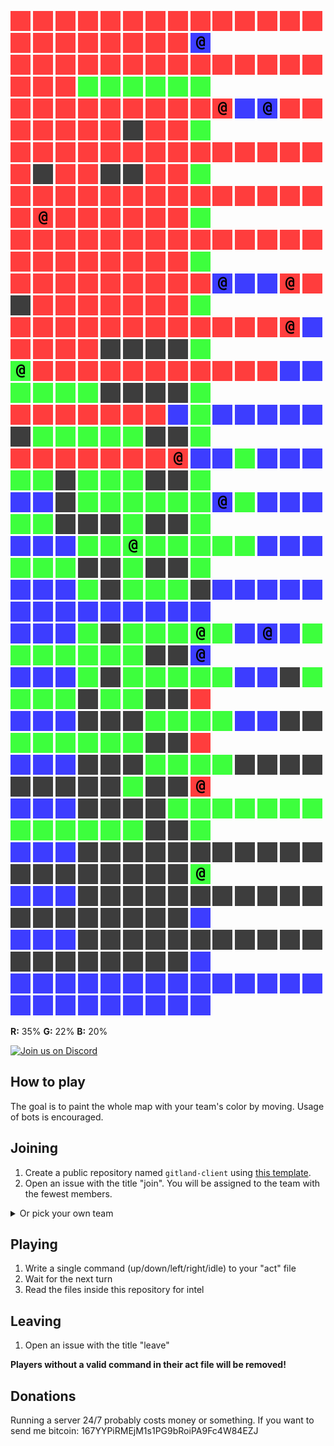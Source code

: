 ![](icons/ur) ![](icons/ur) ![](icons/ur) ![](icons/ur) ![](icons/ur) ![](icons/ur) ![](icons/ur) ![](icons/ur) ![](icons/ur) ![](icons/ur) ![](icons/ur) ![](icons/ur) ![](icons/ur) ![](icons/ur) ![](icons/ur) ![](icons/ur) ![](icons/ur) ![](icons/ur) ![](icons/ur) ![](icons/ur) ![](icons/ur) ![](icons/ur) ![](icons/cb)  
![](icons/ur) ![](icons/ur) ![](icons/ur) ![](icons/ur) ![](icons/ur) ![](icons/ur) ![](icons/ur) ![](icons/ur) ![](icons/ur) ![](icons/ur) ![](icons/ur) ![](icons/ur) ![](icons/ur) ![](icons/ur) ![](icons/ur) ![](icons/ur) ![](icons/ur) ![](icons/ug) ![](icons/ug) ![](icons/ug) ![](icons/ug) ![](icons/ug) ![](icons/ug)  
![](icons/ur) ![](icons/ur) ![](icons/ur) ![](icons/ur) ![](icons/ur) ![](icons/ur) ![](icons/ur) ![](icons/ur) ![](icons/ur) ![](icons/cr) ![](icons/ub) ![](icons/cb) ![](icons/ur) ![](icons/ur) ![](icons/ur) ![](icons/ur) ![](icons/ur) ![](icons/ur) ![](icons/ur) ![](icons/ux) ![](icons/ur) ![](icons/ur) ![](icons/ug)  
![](icons/ur) ![](icons/ur) ![](icons/ur) ![](icons/ur) ![](icons/ur) ![](icons/ur) ![](icons/ur) ![](icons/ur) ![](icons/ur) ![](icons/ur) ![](icons/ur) ![](icons/ur) ![](icons/ur) ![](icons/ur) ![](icons/ur) ![](icons/ux) ![](icons/ur) ![](icons/ur) ![](icons/ux) ![](icons/ux) ![](icons/ur) ![](icons/ur) ![](icons/ug)  
![](icons/ur) ![](icons/ur) ![](icons/ur) ![](icons/ur) ![](icons/ur) ![](icons/ur) ![](icons/ur) ![](icons/ur) ![](icons/ur) ![](icons/ur) ![](icons/ur) ![](icons/ur) ![](icons/ur) ![](icons/ur) ![](icons/ur) ![](icons/cr) ![](icons/ur) ![](icons/ur) ![](icons/ur) ![](icons/ur) ![](icons/ur) ![](icons/ur) ![](icons/ug)  
![](icons/ur) ![](icons/ur) ![](icons/ur) ![](icons/ur) ![](icons/ur) ![](icons/ur) ![](icons/ur) ![](icons/ur) ![](icons/ur) ![](icons/ur) ![](icons/ur) ![](icons/ur) ![](icons/ur) ![](icons/ur) ![](icons/ur) ![](icons/ur) ![](icons/ur) ![](icons/ur) ![](icons/ur) ![](icons/ur) ![](icons/ur) ![](icons/ur) ![](icons/ug)  
![](icons/ur) ![](icons/ur) ![](icons/ur) ![](icons/ur) ![](icons/ur) ![](icons/ur) ![](icons/ur) ![](icons/ur) ![](icons/ur) ![](icons/cb) ![](icons/ub) ![](icons/ub) ![](icons/cr) ![](icons/ur) ![](icons/ux) ![](icons/ur) ![](icons/ur) ![](icons/ur) ![](icons/ur) ![](icons/ur) ![](icons/ur) ![](icons/ur) ![](icons/ug)  
![](icons/ur) ![](icons/ur) ![](icons/ur) ![](icons/ur) ![](icons/ur) ![](icons/ur) ![](icons/ur) ![](icons/ur) ![](icons/ur) ![](icons/ur) ![](icons/ur) ![](icons/ur) ![](icons/cr) ![](icons/ub) ![](icons/ur) ![](icons/ur) ![](icons/ur) ![](icons/ur) ![](icons/ux) ![](icons/ux) ![](icons/ux) ![](icons/ux) ![](icons/ug)  
![](icons/cg) ![](icons/ur) ![](icons/ur) ![](icons/ur) ![](icons/ur) ![](icons/ur) ![](icons/ur) ![](icons/ur) ![](icons/ur) ![](icons/ur) ![](icons/ur) ![](icons/ur) ![](icons/ub) ![](icons/ub) ![](icons/ug) ![](icons/ug) ![](icons/ug) ![](icons/ug) ![](icons/ux) ![](icons/ux) ![](icons/ux) ![](icons/ux) ![](icons/ug)  
![](icons/ur) ![](icons/ur) ![](icons/ur) ![](icons/ur) ![](icons/ur) ![](icons/ur) ![](icons/ur) ![](icons/ub) ![](icons/ug) ![](icons/ub) ![](icons/ub) ![](icons/ub) ![](icons/ub) ![](icons/ub) ![](icons/ux) ![](icons/ug) ![](icons/ug) ![](icons/ug) ![](icons/ug) ![](icons/ug) ![](icons/ux) ![](icons/ux) ![](icons/ug)  
![](icons/ur) ![](icons/ur) ![](icons/ur) ![](icons/ur) ![](icons/ur) ![](icons/ur) ![](icons/ur) ![](icons/cr) ![](icons/ub) ![](icons/ub) ![](icons/ug) ![](icons/ub) ![](icons/ub) ![](icons/ub) ![](icons/ug) ![](icons/ug) ![](icons/ux) ![](icons/ug) ![](icons/ug) ![](icons/ug) ![](icons/ux) ![](icons/ux) ![](icons/ug)  
![](icons/ub) ![](icons/ub) ![](icons/ux) ![](icons/ug) ![](icons/ug) ![](icons/ug) ![](icons/ug) ![](icons/ug) ![](icons/ug) ![](icons/cb) ![](icons/ug) ![](icons/ub) ![](icons/ub) ![](icons/ub) ![](icons/ug) ![](icons/ug) ![](icons/ux) ![](icons/ux) ![](icons/ux) ![](icons/ug) ![](icons/ux) ![](icons/ux) ![](icons/ug)  
![](icons/ub) ![](icons/ub) ![](icons/ub) ![](icons/ug) ![](icons/ug) ![](icons/cg) ![](icons/ug) ![](icons/ug) ![](icons/ug) ![](icons/ug) ![](icons/ug) ![](icons/ub) ![](icons/ub) ![](icons/ub) ![](icons/ug) ![](icons/ug) ![](icons/ug) ![](icons/ux) ![](icons/ux) ![](icons/ug) ![](icons/ux) ![](icons/ux) ![](icons/ug)  
![](icons/ub) ![](icons/ub) ![](icons/ub) ![](icons/ug) ![](icons/ux) ![](icons/ug) ![](icons/ug) ![](icons/ug) ![](icons/ux) ![](icons/ub) ![](icons/ub) ![](icons/ub) ![](icons/ub) ![](icons/ub) ![](icons/ub) ![](icons/ub) ![](icons/ub) ![](icons/ub) ![](icons/ub) ![](icons/ub) ![](icons/ub) ![](icons/ub) ![](icons/ub)  
![](icons/ub) ![](icons/ub) ![](icons/ub) ![](icons/ug) ![](icons/ux) ![](icons/ug) ![](icons/ug) ![](icons/ug) ![](icons/cg) ![](icons/ug) ![](icons/ub) ![](icons/cb) ![](icons/ub) ![](icons/ug) ![](icons/ug) ![](icons/ug) ![](icons/ug) ![](icons/ug) ![](icons/ug) ![](icons/ug) ![](icons/ux) ![](icons/ux) ![](icons/cb)  
![](icons/ub) ![](icons/ub) ![](icons/ub) ![](icons/ug) ![](icons/ux) ![](icons/ug) ![](icons/ug) ![](icons/ug) ![](icons/ug) ![](icons/ug) ![](icons/ub) ![](icons/ub) ![](icons/ux) ![](icons/ug) ![](icons/ug) ![](icons/ug) ![](icons/ug) ![](icons/ux) ![](icons/ug) ![](icons/ug) ![](icons/ux) ![](icons/ux) ![](icons/ur)  
![](icons/ub) ![](icons/ub) ![](icons/ub) ![](icons/ux) ![](icons/ux) ![](icons/ux) ![](icons/ug) ![](icons/ug) ![](icons/ug) ![](icons/ug) ![](icons/ub) ![](icons/ub) ![](icons/ux) ![](icons/ux) ![](icons/ug) ![](icons/ug) ![](icons/ug) ![](icons/ug) ![](icons/ug) ![](icons/ug) ![](icons/ux) ![](icons/ux) ![](icons/ur)  
![](icons/ub) ![](icons/ub) ![](icons/ub) ![](icons/ux) ![](icons/ux) ![](icons/ux) ![](icons/ug) ![](icons/ug) ![](icons/ug) ![](icons/ug) ![](icons/ux) ![](icons/ux) ![](icons/ux) ![](icons/ux) ![](icons/ux) ![](icons/ux) ![](icons/ux) ![](icons/ux) ![](icons/ux) ![](icons/ug) ![](icons/ux) ![](icons/ux) ![](icons/cr)  
![](icons/ub) ![](icons/ub) ![](icons/ub) ![](icons/ux) ![](icons/ux) ![](icons/ux) ![](icons/ux) ![](icons/ug) ![](icons/ug) ![](icons/ug) ![](icons/ug) ![](icons/ug) ![](icons/ug) ![](icons/ug) ![](icons/ug) ![](icons/ug) ![](icons/ug) ![](icons/ug) ![](icons/ug) ![](icons/ug) ![](icons/ux) ![](icons/ux) ![](icons/ug)  
![](icons/ub) ![](icons/ub) ![](icons/ub) ![](icons/ux) ![](icons/ux) ![](icons/ux) ![](icons/ux) ![](icons/ux) ![](icons/ux) ![](icons/ux) ![](icons/ux) ![](icons/ux) ![](icons/ux) ![](icons/ux) ![](icons/ux) ![](icons/ux) ![](icons/ux) ![](icons/ux) ![](icons/ux) ![](icons/ux) ![](icons/ux) ![](icons/ux) ![](icons/cg)  
![](icons/ub) ![](icons/ub) ![](icons/ub) ![](icons/ux) ![](icons/ux) ![](icons/ux) ![](icons/ux) ![](icons/ux) ![](icons/ux) ![](icons/ux) ![](icons/ux) ![](icons/ux) ![](icons/ux) ![](icons/ux) ![](icons/ux) ![](icons/ux) ![](icons/ux) ![](icons/ux) ![](icons/ux) ![](icons/ux) ![](icons/ux) ![](icons/ux) ![](icons/ub)  
![](icons/ub) ![](icons/ub) ![](icons/ub) ![](icons/ux) ![](icons/ux) ![](icons/ux) ![](icons/ux) ![](icons/ux) ![](icons/ux) ![](icons/ux) ![](icons/ux) ![](icons/ux) ![](icons/ux) ![](icons/ux) ![](icons/ux) ![](icons/ux) ![](icons/ux) ![](icons/ux) ![](icons/ux) ![](icons/ux) ![](icons/ux) ![](icons/ux) ![](icons/ub)  
![](icons/ub) ![](icons/ub) ![](icons/ub) ![](icons/ub) ![](icons/ub) ![](icons/ub) ![](icons/ub) ![](icons/ub) ![](icons/ub) ![](icons/ub) ![](icons/ub) ![](icons/ub) ![](icons/ub) ![](icons/ub) ![](icons/ub) ![](icons/ub) ![](icons/ub) ![](icons/ub) ![](icons/ub) ![](icons/ub) ![](icons/ub) ![](icons/ub) ![](icons/ub)

**R:** 35% **G:** 22% **B:** 20%


<a href="https://discord.gg/vSk8CJj">
  <img src="https://i.imgur.com/YNyTNuw.png" alt="Join us on Discord" height="64"/>
</a>

## How to play

The goal is to paint the whole map with your team's color by moving. Usage of bots is encouraged.

## Joining
1. Create a public repository named `gitland-client` using [this template](https://github.com/Richienb/gitland-client-boilerplate/generate).
2. Open an issue with the title "join". You will be assigned to the team with the fewest members.
<details>
<summary>Or pick your own team</summary>
Open an issue with a team name as the title (cr/cg/cb)
</details>

## Playing
1. Write a single command (up/down/left/right/idle) to your "act" file
2. Wait for the next turn
3. Read the files inside this repository for intel

## Leaving
1. Open an issue with the title "leave"

**Players without a valid command in their act file will be removed!**

## Donations
Running a server 24/7 probably costs money or something. If you want to send me bitcoin: 167YYPiRMEjM1s1PG9bRoiPA9Fc4W84EZJ
